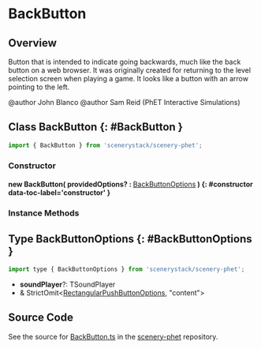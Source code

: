 # BackButton

## Overview

Button that is intended to indicate going backwards, much like the back button on a web browser.  It was originally
created for returning to the level selection screen when playing a game.  It looks like a button with an arrow
pointing to the left.

@author John Blanco
@author Sam Reid (PhET Interactive Simulations)

## Class BackButton {: #BackButton }


```js
import { BackButton } from 'scenerystack/scenery-phet';
```
### Constructor

#### new BackButton( providedOptions? : <span style="font-weight: 400;">[BackButtonOptions](../scenery-phet/BackButton.md#BackButtonOptions)</span> ) {: #constructor data-toc-label='constructor' }

### Instance Methods





## Type BackButtonOptions {: #BackButtonOptions }


```js
import type { BackButtonOptions } from 'scenerystack/scenery-phet';
```


- **soundPlayer**?: TSoundPlayer
- &amp; StrictOmit&lt;[RectangularPushButtonOptions](../sun/RectangularPushButton.md#RectangularPushButtonOptions), "content"&gt;




## Source Code

See the source for [BackButton.ts](https://github.com/phetsims/scenery-phet/blob/main/js/buttons/BackButton.ts) in the [scenery-phet](https://github.com/phetsims/scenery-phet) repository.
